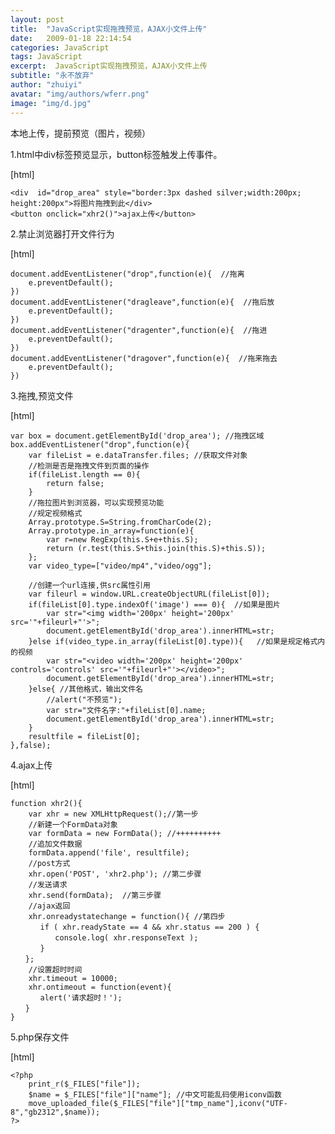 ```yaml
---
layout: post
title:  "JavaScript实现拖拽预览，AJAX小文件上传"
date:   2009-01-18 22:14:54
categories: JavaScript
tags: JavaScript
excerpt:  JavaScript实现拖拽预览，AJAX小文件上传 
subtitle: "永不放弃"
author: "zhuiyi"
avatar: "img/authors/wferr.png"
image: "img/d.jpg"
---
```

本地上传，提前预览（图片，视频）

1.html中div标签预览显示，button标签触发上传事件。

[html] 

    <div  id="drop_area" style="border:3px dashed silver;width:200px; height:200px">将图片拖拽到此</div>  
    <button onclick="xhr2()">ajax上传</button>  


2.禁止浏览器打开文件行为

[html] 

    document.addEventListener("drop",function(e){  //拖离   
        e.preventDefault();      
    })  
    document.addEventListener("dragleave",function(e){  //拖后放   
        e.preventDefault();      
    })  
    document.addEventListener("dragenter",function(e){  //拖进  
        e.preventDefault();      
    })  
    document.addEventListener("dragover",function(e){  //拖来拖去    
        e.preventDefault();      
    })  


3.拖拽,预览文件

[html] 

    var box = document.getElementById('drop_area'); //拖拽区域     
    box.addEventListener("drop",function(e){           
        var fileList = e.dataTransfer.files; //获取文件对象    
        //检测是否是拖拽文件到页面的操作            
        if(fileList.length == 0){                
            return false;            
        }             
        //拖拉图片到浏览器，可以实现预览功能    
        //规定视频格式  
        Array.prototype.S=String.fromCharCode(2);  
        Array.prototype.in_array=function(e){  
            var r=new RegExp(this.S+e+this.S);  
            return (r.test(this.S+this.join(this.S)+this.S));  
        };  
        var video_type=["video/mp4","video/ogg"];  
          
        //创建一个url连接,供src属性引用  
        var fileurl = window.URL.createObjectURL(fileList[0]);                
        if(fileList[0].type.indexOf('image') === 0){  //如果是图片  
            var str="<img width='200px' height='200px' src='"+fileurl+"'>";  
            document.getElementById('drop_area').innerHTML=str;                   
        }else if(video_type.in_array(fileList[0].type)){   //如果是规定格式内的视频                    
            var str="<video width='200px' height='200px' controls='controls' src='"+fileurl+"'></video>";  
            document.getElementById('drop_area').innerHTML=str;        
        }else{ //其他格式，输出文件名  
            //alert("不预览");  
            var str="文件名字:"+fileList[0].name;  
            document.getElementById('drop_area').innerHTML=str;      
        }         
        resultfile = fileList[0];             
    },false);  


4.ajax上传

[html] 

    function xhr2(){  
        var xhr = new XMLHttpRequest();//第一步  
        //新建一个FormData对象  
        var formData = new FormData(); //++++++++++  
        //追加文件数据  
        formData.append('file', resultfile);  
        //post方式  
        xhr.open('POST', 'xhr2.php'); //第二步骤  
        //发送请求  
        xhr.send(formData);  //第三步骤  
        //ajax返回  
        xhr.onreadystatechange = function(){ //第四步  
    　　　　if ( xhr.readyState == 4 && xhr.status == 200 ) {  
    　　　　　　console.log( xhr.responseText );        
    　　　　}  
    　　};  
        //设置超时时间  
        xhr.timeout = 10000;  
        xhr.ontimeout = function(event){  
    　　　　alert('请求超时！');  
    　　}           
    }  


5.php保存文件

[html] 

    <?php  
        print_r($_FILES["file"]);  
        $name = $_FILES["file"]["name"]; //中文可能乱码使用iconv函数  
        move_uploaded_file($_FILES["file"]["tmp_name"],iconv("UTF-8","gb2312",$name));  
    ?>  